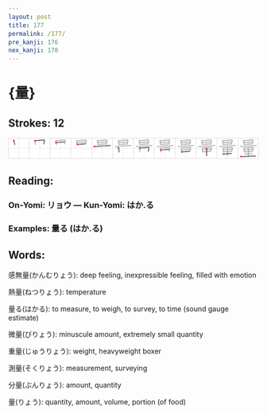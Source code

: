 ```yaml
---
layout: post
title: 177
permalink: /177/
pre_kanji: 176
nex_kanji: 178
---
```


# {量}

## Strokes: 12

<div class="stroke"><img src="../images/E9878F.png" /></div>

## Reading:

### On-Yomi: リョウ &mdash; Kun-Yomi: はか.る

### Examples: 量る (はか.る)

## Words:

感無量(かんむりょう): deep feeling, inexpressible feeling, filled with emotion

熱量(ねつりょう): temperature

量る(はかる): to measure, to weigh, to survey, to time (sound gauge estimate)

微量(びりょう): minuscule amount, extremely small quantity

重量(じゅうりょう): weight, heavyweight boxer

測量(そくりょう): measurement, surveying

分量(ぶんりょう): amount, quantity

量(りょう): quantity, amount, volume, portion (of food)
